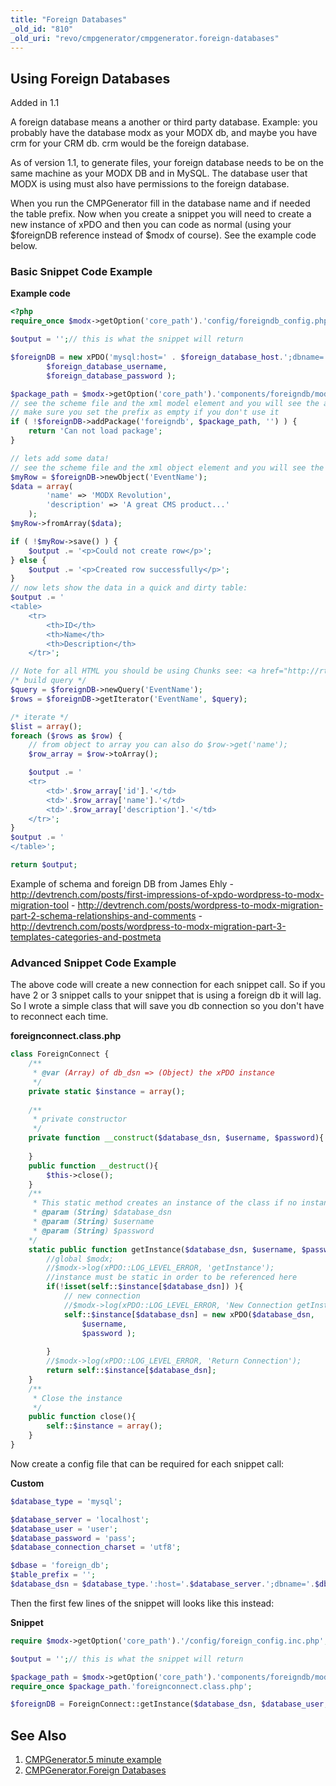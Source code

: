 ```yaml
---
title: "Foreign Databases"
_old_id: "810"
_old_uri: "revo/cmpgenerator/cmpgenerator.foreign-databases"
---
```


## Using Foreign Databases

Added in 1.1

A foreign database means a another or third party database. Example: you probably have the database modx as your MODX db, and maybe you have crm for your CRM db. crm would be the foreign database.

As of version 1.1, to generate files, your foreign database needs to be on the same machine as your MODX DB and in MySQL. The database user that MODX is using must also have permissions to the foreign database.

When you run the CMPGenerator fill in the database name and if needed the table prefix. Now when you create a snippet you will need to create a new instance of xPDO and then you can code as normal (using your $foreignDB reference instead of $modx of course). See the example code below.

### Basic Snippet Code Example

**Example code** 
``` php 
<?php
require_once $modx->getOption('core_path').'config/foreigndb_config.php';

$output = '';// this is what the snippet will return

$foreignDB = new xPDO('mysql:host=' . $foreign_database_host.';dbname='.$foreign_database_name/*.';charset='.$foreign_database_charset*/,
        $foreign_database_username,
        $foreign_database_password );

$package_path = $modx->getOption('core_path').'components/foreigndb/model/';
// see the scheme file and the xml model element and you will see the attribute package and that must match here
// make sure you set the prefix as empty if you don't use it
if ( !$foreignDB->addPackage('foreigndb', $package_path, '') ) {
    return 'Can not load package';
}

// lets add some data!
// see the scheme file and the xml object element and you will see the attribute class and that must match here
$myRow = $foreignDB->newObject('EventName');
$data = array(
        'name' => 'MODX Revolution',
        'description' => 'A great CMS product...'
    );
$myRow->fromArray($data);

if ( !$myRow->save() ) {
    $output .= '<p>Could not create row</p>';
} else {
    $output .= '<p>Created row successfully</p>';
}
// now lets show the data in a quick and dirty table:
$output .= '
<table>
    <tr>
        <th>ID</th>
        <th>Name</th>
        <th>Description</th>
    </tr>';

// Note for all HTML you should be using Chunks see: <a href="http://rtfm.modx.com/display/revolution20/Chunks#Chunks-ProcessingChunkviatheAPI"> http://rtfm.modx.com/display/revolution20/Chunks#...</a>
/* build query */
$query = $foreignDB->newQuery('EventName');
$rows = $foreignDB->getIterator('EventName', $query);

/* iterate */
$list = array();
foreach ($rows as $row) {
    // from object to array you can also do $row->get('name');
    $row_array = $row->toArray();

    $output .= '
    <tr>
        <td>'.$row_array['id'].'</td>
        <td>'.$row_array['name'].'</td>
        <td>'.$row_array['description'].'</td>
    </tr>';
}
$output .= '
</table>';

return $output;
```

Example of schema and foreign DB from James Ehly 
\- <http://devtrench.com/posts/first-impressions-of-xpdo-wordpress-to-modx-migration-tool> 
\- <http://devtrench.com/posts/wordpress-to-modx-migration-part-2-schema-relationships-and-comments> 
\- <http://devtrench.com/posts/wordpress-to-modx-migration-part-3-templates-categories-and-postmeta>

### Advanced Snippet Code Example

The above code will create a new connection for each snippet call. So if you have 2 or 3 snippet calls to your snippet that is using a foreign db it will lag. So I wrote a simple class that will save you db connection so you don't have to reconnect each time.

**foreignconnect.class.php** 
``` php 
class ForeignConnect {
    /**
     * @var (Array) of db_dsn => (Object) the xPDO instance
     */
    private static $instance = array();
    
    /**
     * private constructor
     */
    private function __construct($database_dsn, $username, $password){
        
    }
    public function __destruct(){
        $this->close();
    }
    /**
     * This static method creates an instance of the class if no instance already exists.
     * @param (String) $database_dsn
     * @param (String) $username
     * @param (String) $password
    */
    static public function getInstance($database_dsn, $username, $password){
        //global $modx;
        //$modx->log(xPDO::LOG_LEVEL_ERROR, 'getInstance');
        //instance must be static in order to be referenced here
        if(!isset(self::$instance[$database_dsn]) ){
            // new connection
            //$modx->log(xPDO::LOG_LEVEL_ERROR, 'New Connection getInstance DB: '.$database_dsn);
            self::$instance[$database_dsn] = new xPDO($database_dsn,
                $username,
                $password );
            
        }
        //$modx->log(xPDO::LOG_LEVEL_ERROR, 'Return Connection');
        return self::$instance[$database_dsn];
    }
    /**
     * Close the instance
     */
    public function close(){
        self::$instance = array();
    }
}
```

Now create a config file that can be required for each snippet call:

**Custom** 
``` php 
$database_type = 'mysql';

$database_server = 'localhost';
$database_user = 'user';
$database_password = 'pass';
$database_connection_charset = 'utf8';

$dbase = 'foreign_db';
$table_prefix = '';
$database_dsn = $database_type.':host='.$database_server.';dbname='.$dbase.';charset='.$database_connection_charset;
```

Then the first few lines of the snippet will looks like this instead:

**Snippet** 
``` php 
require $modx->getOption('core_path').'/config/foreign_config.inc.php';

$output = '';// this is what the snippet will return

$package_path = $modx->getOption('core_path').'components/foreigndb/model/';
require_once $package_path.'foreignconnect.class.php';

$foreignDB = ForeignConnect::getInstance($database_dsn, $database_user, $database_password); // returns an xPDO instance
```

## See Also

1. [CMPGenerator.5 minute example](extras/cmpgenerator/cmpgenerator.5-minute-example)
2. [CMPGenerator.Foreign Databases](extras/cmpgenerator/cmpgenerator.foreign-databases)